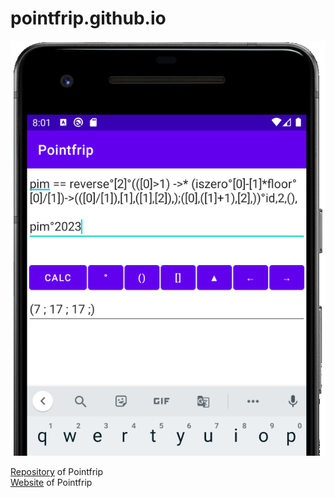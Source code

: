 # pointfrip.github.io

![Pointfrip](https://raw.githubusercontent.com/pointfrip/pointfrip.github.io/main/images/pixel2image.png)

[Repository](https://github.com/metazip/pointfrip) of Pointfrip \
[Website](https://pointfree-interpreter.github.io/) of Pointfrip

